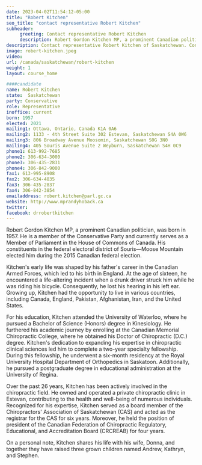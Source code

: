 ```yaml
---
date: 2023-04-02T11:54:12-05:00
title: "Robert Kitchen"
seo_title: "contact representative Robert Kitchen"
subheader:
     greeting: Contact representative Robert Kitchen
     description: Robert Gordon Kitchen MP, a prominent Canadian politician, was born in 1957. He is a member of the Conservative Party and currently serves as a Member of Parliament in the House of Commons of Canada. His constituents in the federal electoral district of Souris—Moose Mountain elected him during the 2015 Canadian federal election.
description: Contact representative Robert Kitchen of Saskatchewan. Contact information for Robert Kitchen includes email address, phone number, and mailing address.
image: robert-kitchen.jpeg
video:
url: /canada/saskatchewan/robert-kitchen
weight: 1
layout: course_home

####candidate
name: Robert Kitchen
state:	Saskatchewan
party: Conservative
role: Representative
inoffice: current
born: 1957
elected: 2021
mailing1: Ottawa, Ontario, Canada K1A 0A6
mailing2: 1133 - 4th Street Suite 302 Estevan, Saskatchewan S4A 0W6
mailing3: 806 Broadway Avenue Moosomin, Saskatchewan S0G 3N0
mailing4: 405 Souris Avenue Suite 2 Weyburn, Saskatchewan S4H 0C9
phone1: 613-992-7685
phone2: 306-634-3000
phone3: 306-435-2831
phone4: 306-842-9000
fax1: 613-995-8908
fax2: 306-634-4835
fax3: 306-435-2837
fax4: 306-842-3854
emailaddress: robert.kitchen@parl.gc.ca
website: http://www.mprandyhoback.ca
twitter:
facebook: drrobertkitchen
---
```


Robert Gordon Kitchen MP, a prominent Canadian politician, was born in 1957. He is a member of the Conservative Party and currently serves as a Member of Parliament in the House of Commons of Canada. His constituents in the federal electoral district of Souris—Moose Mountain elected him during the 2015 Canadian federal election.

Kitchen's early life was shaped by his father's career in the Canadian Armed Forces, which led to his birth in England. At the age of sixteen, he encountered a life-altering incident when a drunk driver struck him while he was riding his bicycle. Consequently, he lost his hearing in his left ear. Growing up, Kitchen had the opportunity to live in various countries, including Canada, England, Pakistan, Afghanistan, Iran, and the United States.

For his education, Kitchen attended the University of Waterloo, where he pursued a Bachelor of Science (Honors) degree in Kinesiology. He furthered his academic journey by enrolling at the Canadian Memorial Chiropractic College, where he obtained his Doctor of Chiropractic (D.C.) degree. Kitchen's dedication to expanding his expertise in chiropractic clinical sciences led him to complete a two-year specialty fellowship. During this fellowship, he underwent a six-month residency at the Royal University Hospital Department of Orthopedics in Saskatoon. Additionally, he pursued a postgraduate degree in educational administration at the University of Regina.

Over the past 26 years, Kitchen has been actively involved in the chiropractic field. He owned and operated a private chiropractic clinic in Estevan, contributing to the health and well-being of numerous individuals. Recognized for his expertise, Kitchen served as a board member of the Chiropractors' Association of Saskatchewan (CAS) and acted as the registrar for the CAS for six years. Moreover, he held the position of president of the Canadian Federation of Chiropractic Regulatory, Educational, and Accreditation Board (CRCREAB) for four years.

On a personal note, Kitchen shares his life with his wife, Donna, and together they have raised three grown children named Andrew, Kathryn, and Stephen.
